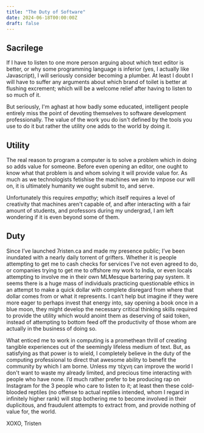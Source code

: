 ```yaml
---
title: "The Duty of Software"
date: 2024-06-18T00:00:00Z
draft: false
---
```


## Sacrilege

If I have to listen to one more person arguing about which text editor is better, or why some programming language is inferior (yes, I actually like Javascript), I will seriously consider becoming a plumber. At least I doubt I will have to suffer any arguments about which brand of toilet is better at flushing excrement; which will be a welcome relief after having to listen to so much of it.

But seriously, I'm aghast at how badly some educated, intelligent people entirely miss the point of devoting themselves to software development professionally. The value of the work you do isn't defined by the tools you use to do it but rather the utility one adds to the world by doing it.

## Utility

The real reason to program a computer is to solve a problem which in doing so adds value for someone. Before even opening an editor, one ought to know what that problem is and whom solving it will provide value for. As much as we technologists fetishise the machines we aim to impose our will on, it is ultimately humanity we ought submit to, and serve.

Unfortunately this requires *empathy*; which itself requires a level of creativity that machines aren't capable of, and after interacting with a fair amount of students, and professors during my undergrad, I am left wondering if it is even beyond some of them.

## Duty

Since I’ve launched 7risten.ca and made my presence public; I’ve been inundated with a nearly daily torrent of grifters. Whether it is people attempting to get me to cash checks for services I’ve not even agreed to do, or companies trying to get me to offshore my work to India, or even locals attempting to involve me in their own MLMesque bartering pay system. It seems there is a huge mass of individuals practicing questionable ethics in an attempt to make a quick dollar with complete disregard from where that dollar comes from or what it represents. I can’t help but imagine if they were more eager to perhaps invest that energy into, say opening a book once in a blue moon, they might develop the necessary critical thinking skills required to provide the utility which would anoint them as deserving of said token, instead of attempting to bottom feed off the productivity of those whom are actually in the business of doing so.

What enticed me to work in computing is a promethean thrill of creating tangible experiences out of the seemingly lifeless medium of text. But, as satisfying as that power is to wield, I completely believe in the duty of the computing professional to direct that awesome ability to benefit the community by which I am borne. Unless my τέχνη can improve the world I don't want to waste my already limited, and precious time interacting with people who have none. I’d much rather prefer to be producing rap on Instagram for the 3 people who care to listen to it; at least then these cold-blooded reptiles (no offense to actual reptiles intended, whom I regard in infinitely higher rank) will stop bothering me to become involved in their duplicitous, and fraudulent attempts to extract from, and provide nothing of value for, the world.

XOXO, Tristen